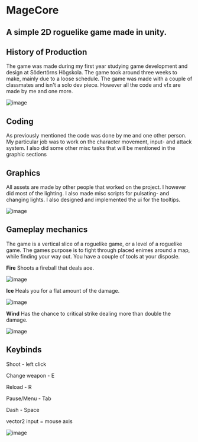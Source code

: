 # MageCore

## A simple 2D roguelike game made in unity.

## **History of Production**
The game was made during my first year studying game development and design at Södertörns Högskola.
The game took around three weeks to make, mainly due to a loose schedule.
The game was made with a couple of classmates and isn't a solo dev piece. However all the code and vfx are made by me and one more.

![image](https://github.com/user-attachments/assets/91221ebc-6fbc-49c8-a2f7-c9fa35c8f225)


## **Coding**
As previously mentioned the code was done by me and one other person.
My particular job was to work on the character movement, input- and attack system.
I also did some other misc tasks that will be mentioned in the graphic sections

## **Graphics**
All assets are made by other people that worked on the project.
I however did most of the lighting.
I also made misc scripts for pulsating- and changing lights.
I also designed and implemented the ui for the tooltips.

![image](https://github.com/user-attachments/assets/81cb9cb2-30b7-46a9-bc14-95d86b950a1a)


## **Gameplay mechanics**
The game is a vertical slice of a roguelike game, or a level of a roguelike game.
The games purpose is to fight through placed enimes around a map, while finding your way out.
You have a couple of tools at your disposle.

**Fire**
Shoots a fireball that deals aoe.

![image](https://github.com/user-attachments/assets/bfb183d6-7544-4af3-bc39-eeabd7397f9a)


**Ice**
Heals you for a flat amount of the damage.

![image](https://github.com/user-attachments/assets/ed747ac4-a59f-4577-8f9d-ff312fb10ef4)


**Wind**
Has the chance to critical strike dealing more than double the damage.

![image](https://github.com/user-attachments/assets/faba80ff-f1ed-48ac-9a00-09b7008613c5)


## **Keybinds**
Shoot - left click

Change weapon - E

Reload - R

Pause/Menu - Tab

Dash - Space

vector2 input = mouse axis

![image](https://github.com/user-attachments/assets/d5db51c0-1c71-41ae-9da0-61356da40395)

